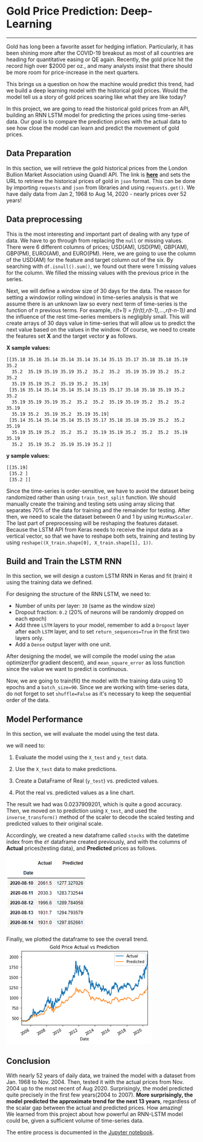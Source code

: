 # Gold Price Prediction: Deep-Learning
---
Gold has long been a favorite asset for hedging inflation. Particularly, it has been shining more after the COVID-19 breakout as most of all countries are heading for quantitative easing or QE again. Recently, the gold price hit the record high over $2000 per oz., and many analysts insist that there should be more room for price-increase in the next quarters. 

This brings us a question on how the machine would predict this trend, had we build a deep learning model with the historical gold prices. Would the model tell us a story of gold prices soaring like what they are like today?

In this project, we are going to read the historical gold prices from an API, building an RNN LSTM model for predicting the prices using time-series data. Our goal is to compare the prediction prices with the actual data to see how close the model can learn and predict the movement of gold prices.

## Data Preparation

In this section, we will retrieve the gold historical prices from the London Bullion Market Association using Quandl API. The link is **[here](https://www.quandl.com/data/LBMA/GOLD-Gold-Price-London-Fixing)** and sets the URL to retrieve the historical prices of gold in `json` format. This can be done by importing `requests` and `json` from libraries and using `requests.get()`. We have daily data from Jan 2, 1968 to Aug 14, 2020 - nearly prices over 52 years!

## Data preprocessing

This is the most interesting and important part of dealing with any type of data. We have to go through from replacing the `null` or missing values. There were 6 different columns of prices; USD(AM), USD(PM), GBP(AM), GBP(PM), EURO(AM), and EURO(PM). Here, we are going to use the column of the USD(AM) for the feature and target column out of the six. By searching with `df.isnull().sum()`, we found out there were 1 missing values for the column. We filled the missing values with the previous price in the series.

Next, we will define a window size of 30 days for the data. The reason for setting a window(or rolling window) in time-series analysis is that we assume there is an unknown law so every next term of time-series is the function of *n* previous terms. For example, *r(t+1) = f(r(t),r(t-1),...,r(t-n-1))* and the influence of the rest time-series members is negligibly small. 
This will create arrays of 30 days value in time-series that will allow us to predict the next value based on the values in the window. Of course, we need to create the features set **X** and the target vector **y** as follows.


**X sample values:**   
```
[[35.18 35.16 35.14 35.14 35.14 35.14 35.15 35.17 35.18 35.18 35.19 35.2
  35.2  35.19 35.19 35.19 35.2  35.2  35.2  35.19 35.19 35.2  35.2  35.2
  35.19 35.19 35.2  35.19 35.2  35.19]   
 [35.16 35.14 35.14 35.14 35.14 35.15 35.17 35.18 35.18 35.19 35.2  35.2
  35.19 35.19 35.19 35.2  35.2  35.2  35.19 35.19 35.2  35.2  35.2  35.19
  35.19 35.2  35.19 35.2  35.19 35.19]   
 [35.14 35.14 35.14 35.14 35.15 35.17 35.18 35.18 35.19 35.2  35.2  35.19
  35.19 35.19 35.2  35.2  35.2  35.19 35.19 35.2  35.2  35.2  35.19 35.19
  35.2  35.19 35.2  35.19 35.19 35.2 ]]    
```
**y sample values:**   
```
[[35.19]   
 [35.2 ]   
 [35.2 ]] 
```

    
Since the time-series is order-sensitive, we have to avoid the dataset being randomized rather than using `train_test_split` function. We should manually create the training and testing sets using array slicing that separates 70% of the data for training and the remainder for testing. After then, we need to scale the dataset between 0 and 1 by using `MinMaxScaler`. The last part of preprocessing will be reshaping the features dataset. Because the LSTM API from Keras needs to receive the input data as a vertical vector, so that we have to reshape both sets, training and testing by using `reshape((X_train.shape[0], X_train.shape[1], 1))`.

## Build and Train the LSTM RNN

In this section, we will design a custom LSTM RNN in Keras and fit (train) it using the training data we defined.

For designing the structure of the RNN LSTM, we need to:

* Number of units per layer: `30` (same as the window size)
* Dropout fraction: `0.2` (20% of neurons will be randomly dropped on each epoch)
* Add three `LSTM` layers to your model, remember to add a `Dropout` layer after each `LSTM` layer, and to set `return_sequences=True` in the first two layers only.
* Add a `Dense` output layer with one unit.

After designing the model, we will compile the model using the `adam` optimizer(for gradient descent), and `mean_square_error` as loss function since the value we want to predict is continuous.

Now, we are going to train(fit) the model with the training data using 10 epochs and a `batch_size=90`. Since we are working with time-series data, do not forget to set `shuffle=False` as it's necessary to keep the sequential order of the data.

## Model Performance

In this section, we will evaluate the model using the test data. 

we will need to:

1. Evaluate the model using the `X_test` and `y_test` data.

2. Use the `X_test` data to make predictions.

3. Create a DataFrame of Real (`y_test`) vs. predicted values.

4. Plot the real vs. predicted values as a line chart.

The result we had was 0.0237909201, which is quite a good accuracy. Then, we moved on to prediction using `X_test`, and used the `inverse_transform()` method of the scaler to decode the scaled testing and predicted values to their original scale.

Accordingly, we created a new dataframe called `stocks` with the datetime index from the `df` dataframe created previously, and with the columns of **Actual** prices(testing data), and **Predicted** prices as follows.   

![](https://github.com/coolwonny/Gold-Price-Prediction/blob/master/Images/stocks_dataframe.png)   

Finally, we plotted the dataframe to see the overall trend.   
![plot](https://github.com/coolwonny/Gold-Price-Prediction/blob/master/Images/plot.png)

## Conclusion

With nearly 52 years of daily data, we trained the model with a dataset from Jan. 1968 to Nov. 2004. Then, tested it with the actual prices from Nov. 2004 up to the most recent of Aug 2020. Surprisingly, the model predicted quite precisely in the first few years(2004 to 2007). **More surprisingly, the model predicted the approximate trend for the next 13 years**, regardless of the scalar gap between the actual and predicted prices. How amazing!  
We learned from this project about how powerful an RNN-LSTM model could be, given a sufficient volume of time-series data.  
   
The entire process is documented in the [Jupyter notebook](https://github.com/coolwonny/Gold-Price-Prediction/blob/master/gold_price_predict.ipynb).
